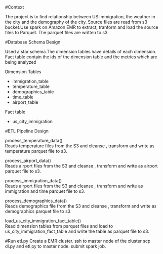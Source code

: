 #Context


The project is to find relationship between US immigration, the weather in the city and the demography of the city. 
Source files are read from s3 bucket.Use spark on Amazon EMR to extract, tranform and load the source files to Parquet. The parquet files are written to s3.

#Database Schema Design


Used a star schema.The dimension tables have details of each dimension. Fact table contain the ids of the dimension table and the metrics which are being analyzed<br>

Dimension Tables<br>
* immigration_table<br>
* temperature_table<br>
* demographics_table<br>
* time_table<br>
* airport_table<br>

Fact table<br>
* us_city_immigration


#ETL Pipeline Design

process_temperature_data()<br>
Reads temperature files from the S3 and cleanse , transform and write as temperature parquet file to s3.

process_airport_data()<br>
Reads airport files from the S3 and cleanse , transform and write as airport parquet file to s3.

process_immigration_data()<br>
Reads airport files from the S3 and cleanse , transform and write as immigration and time parquet file to s3.

process_demographics_data()<br>
Reads demographics file from the S3 and cleanse , transform and write as demographics parquet file to s3.

load_us_city_immigration_fact_table()<br>
Read dimension tables from parquet files and load to us_city_immigration_fact_table and write the table as parquet file to s3.

#Run etl.py
Create a EMR cluster.
ssh to master node of the cluster
scp dl.py and etl.py to master node.
submit spark job.

